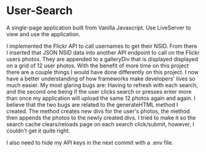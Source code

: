 # User-Search
A single-page application built from Vanilla Javascript. Use LiveServer to view and use the application.

 I implemented the Flickr API to call usernames to get their NSID. From there I inserted that JSON NSID data into another API endpoint to call on the Flickr users photos. They are appended to a galleryDiv that is displayed displayed on a grid of 12 user photos. With the benefit of more time on this project there are a couple things I would have done differently on this project. I now have a better understanding of how frameworks make developers' lives so much easier. 
 My most glaring bugs are: 
 Having to refresh with each search, and the second one being if the user clicks search or presses enter more than once my application will upload the same 12 photos again and again. I believe that the two bugs are related to the generateHTML method I created. The method creates new divs for the user's photos, the method then appends the photos to the newly created divs. I tried to make it so the search cache clears/reloads page on each search click/submit, however, I couldn't get it quite right.
 
 I also need to hide my API keys in the next commit with a .env file.
 
